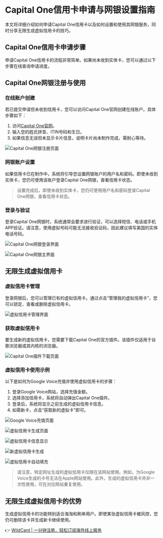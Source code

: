 # Capital One信用卡申请与网银设置指南

本文将详细介绍如何申请Capital One信用卡以及如何设置和使用其网银服务，同时分享无限生成虚拟信用卡的技巧。

## Capital One信用卡申请步骤

申请Capital One信用卡的流程非常简单。如果尚未收到实体卡，您可以通过以下步骤在线查询申请进度。

## Capital One网银注册与使用

### 在线账户创建

若已提交申请但未收到信用卡，您可以访问Capital One官网创建在线账户。具体步骤如下：

1. 访问[Capital One官网](https://verified.capitalone.com/enroll/pii?ref=v2xp.com)。
2. 输入您的姓氏拼音、ITIN号码和生日。
3. 如果信息无误但未显示卡片信息，说明卡片尚未制作完成，需耐心等待。

![Capital One网银注册页面](https://bbtdd.com/img/54327275.webp)

### 网银账户设置

如果信用卡已在制作中，系统将引导您设置网银账户的用户名和密码。即使未收到实体卡，您仍可使用该账户登录Capital One网银，查看信用卡状态。

> 设置完成后，即使未收到实体卡，您仍可使用用户名和密码登录Capital One网银，查看信用卡状态。

### 登录与验证

登录Capital One网银时，系统通常会要求进行验证，可以选择短信、电话或手机APP验证。请注意，使用虚拟号码可能无法接收验证码，因此建议填写美国的实体电话号码。

![Capital One网银登录界面](https://bbtdd.com/img/94774502.webp)

![Capital One网银主界面](https://bbtdd.com/img/881217411.webp)

## 无限生成虚拟信用卡

### 虚拟信用卡管理

登录网银后，您可以管理已有的虚拟信用卡。通过点击“管理我的虚拟信用卡”，您可以锁定、查看或删除虚拟信用卡。

![虚拟信用卡管理界面](https://bbtdd.com/img/903040385503098.webp)

### 获取虚拟信用卡

要生成新的虚拟信用卡，您需要下载Capital One的官方插件。该插件仅适用于谷歌浏览器或其内核的浏览器。

![Capital One插件下载页面](https://bbtdd.com/img/0174847659149201.webp)

### 虚拟信用卡使用示例

以下是如何为Google Voice充值并使用虚拟信用卡的步骤：

1. 登录Google Voice网站，选择充值金额。
2. 选择添加信用卡，系统将自动弹出Capital One插件。
3. 登录后，系统将显示之前生成的虚拟信用卡信息。
4. 如需新卡，点击“获取新的虚拟卡”即可。

![Google Voice充值页面](https://bbtdd.com/img/18433540201167.webp)

![虚拟信用卡生成页面](https://bbtdd.com/img/23939651.webp)

![虚拟信用卡信息显示](https://bbtdd.com/img/86525959.webp)

![新虚拟信用卡生成](https://bbtdd.com/img/31395612030335.webp)

![虚拟信用卡自动填充](https://bbtdd.com/img/18403890781.webp)

> 请注意，特定网址生成的虚拟信用卡仅限在该网站使用。例如，为Google Voice生成的卡号无法在Apple网站使用。此外，生成的虚拟信用卡并非一次性使用，可在对应网站重复使用。

## 无限生成虚拟信用卡的优势

生成虚拟信用卡的功能特别适合海淘和刷单用户。即使某张虚拟信用卡被风控，您仍可删除该卡并生成新卡继续使用。

👉 [WildCard | 一分钟注册，轻松订阅海外线上服务](https://bbtdd.com/WildCard)
